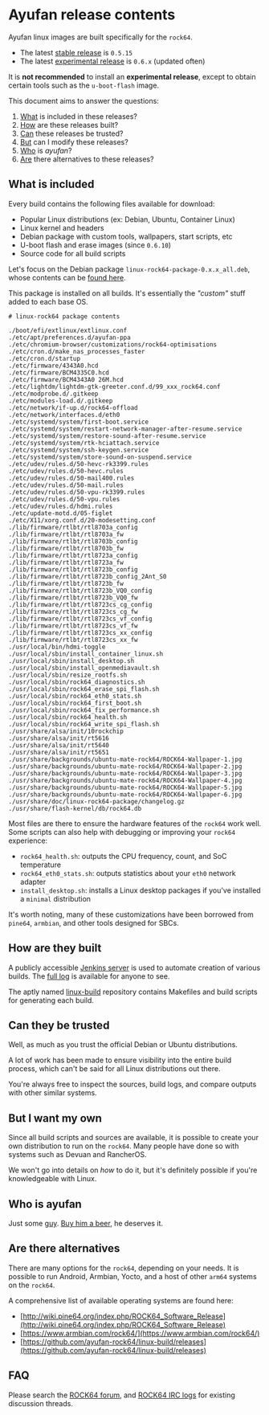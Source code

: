 # Ayufan release contents

Ayufan linux images are built specifically for the `rock64`.

  * The latest [stable release](https://github.com/ayufan-rock64/linux-build/releases/latest) is `0.5.15`
  * The latest [experimental release](https://github.com/ayufan-rock64/linux-build/releases) is `0.6.x` (updated often)

It is **not recommended** to install an **experimental release**, except to obtain certain tools such as the `u-boot-flash` image.

This document aims to answer the questions:

  1. [What](#what-is-included) is included in these releases?
  2. [How](#how-are-they-built) are these releases built?
  3. [Can](#can-they-be-trusted) these releases be trusted?
  4. [But](#but-i-want-my-own) can I modify these releases?
  5. [Who](#who-is-ayufan) is _ayufan_?
  6. [Are](#are-there-alternatives) there alternatives to these releases?

## What is included

Every build contains the following files available for download:

  * Popular Linux distributions (ex: Debian, Ubuntu, Container Linux)
  * Linux kernel and headers
  * Debian package with custom tools, wallpapers, start scripts, etc
  * U-boot flash and erase images (since `0.6.10`)
  * Source code for all build scripts

Let's focus on the Debian package `linux-rock64-package-0.x.x_all.deb`, whose contents can be [found here](https://github.com/ayufan-rock64/linux-build/tree/master/package/root).

This package is installed on all builds. It's essentially the _"custom"_ stuff added to each base OS.

```
# linux-rock64 package contents

./boot/efi/extlinux/extlinux.conf
./etc/apt/preferences.d/ayufan-ppa
./etc/chromium-browser/customizations/rock64-optimisations
./etc/cron.d/make_nas_processes_faster
./etc/cron.d/startup
./etc/firmware/4343A0.hcd
./etc/firmware/BCM4335C0.hcd
./etc/firmware/BCM4343A0 26M.hcd
./etc/lightdm/lightdm-gtk-greeter.conf.d/99_xxx_rock64.conf
./etc/modprobe.d/.gitkeep
./etc/modules-load.d/.gitkeep
./etc/network/if-up.d/rock64-offload
./etc/network/interfaces.d/eth0
./etc/systemd/system/first-boot.service
./etc/systemd/system/restart-network-manager-after-resume.service
./etc/systemd/system/restore-sound-after-resume.service
./etc/systemd/system/rtk-hciattach.service
./etc/systemd/system/ssh-keygen.service
./etc/systemd/system/store-sound-on-suspend.service
./etc/udev/rules.d/50-hevc-rk3399.rules
./etc/udev/rules.d/50-hevc.rules
./etc/udev/rules.d/50-mail400.rules
./etc/udev/rules.d/50-mail.rules
./etc/udev/rules.d/50-vpu-rk3399.rules
./etc/udev/rules.d/50-vpu.rules
./etc/udev/rules.d/hdmi.rules
./etc/update-motd.d/05-figlet
./etc/X11/xorg.conf.d/20-modesetting.conf
./lib/firmware/rtlbt/rtl8703a_config
./lib/firmware/rtlbt/rtl8703a_fw
./lib/firmware/rtlbt/rtl8703b_config
./lib/firmware/rtlbt/rtl8703b_fw
./lib/firmware/rtlbt/rtl8723a_config
./lib/firmware/rtlbt/rtl8723a_fw
./lib/firmware/rtlbt/rtl8723b_config
./lib/firmware/rtlbt/rtl8723b_config_2Ant_S0
./lib/firmware/rtlbt/rtl8723b_fw
./lib/firmware/rtlbt/rtl8723b_VQ0_config
./lib/firmware/rtlbt/rtl8723b_VQ0_fw
./lib/firmware/rtlbt/rtl8723cs_cg_config
./lib/firmware/rtlbt/rtl8723cs_cg_fw
./lib/firmware/rtlbt/rtl8723cs_vf_config
./lib/firmware/rtlbt/rtl8723cs_vf_fw
./lib/firmware/rtlbt/rtl8723cs_xx_config
./lib/firmware/rtlbt/rtl8723cs_xx_fw
./usr/local/bin/hdmi-toggle
./usr/local/sbin/install_container_linux.sh
./usr/local/sbin/install_desktop.sh
./usr/local/sbin/install_openmediavault.sh
./usr/local/sbin/resize_rootfs.sh
./usr/local/sbin/rock64_diagnostics.sh
./usr/local/sbin/rock64_erase_spi_flash.sh
./usr/local/sbin/rock64_eth0_stats.sh
./usr/local/sbin/rock64_first_boot.sh
./usr/local/sbin/rock64_fix_performance.sh
./usr/local/sbin/rock64_health.sh
./usr/local/sbin/rock64_write_spi_flash.sh
./usr/share/alsa/init/10rockchip
./usr/share/alsa/init/rt5616
./usr/share/alsa/init/rt5640
./usr/share/alsa/init/rt5651
./usr/share/backgrounds/ubuntu-mate-rock64/ROCK64-Wallpaper-1.jpg
./usr/share/backgrounds/ubuntu-mate-rock64/ROCK64-Wallpaper-2.jpg
./usr/share/backgrounds/ubuntu-mate-rock64/ROCK64-Wallpaper-3.jpg
./usr/share/backgrounds/ubuntu-mate-rock64/ROCK64-Wallpaper-4.jpg
./usr/share/backgrounds/ubuntu-mate-rock64/ROCK64-Wallpaper-5.jpg
./usr/share/backgrounds/ubuntu-mate-rock64/ROCK64-Wallpaper-6.jpg
./usr/share/doc/linux-rock64-package/changelog.gz
./usr/share/flash-kernel/db/rock64.db
```

Most files are there to ensure the hardware features of the `rock64` work well. Some scripts can also help with debugging or improving your `rock64` experience:

  * `rock64_health.sh`: outputs the CPU frequency, count, and SoC temperature
  * `rock64_eth0_stats.sh`: outputs statistics about your `eth0` network adapter
  * `install_desktop.sh`: installs a Linux desktop packages if you've installed a `minimal` distribution

It's worth noting, many of these customizations have been borrowed from `pine64`, `armbian`, and other tools designed for SBCs.

## How are they built

A publicly accessible [Jenkins server](https://jenkins.ayufan.eu/job/linux-build-rock-64/) is used to automate creation of various builds. The [full log](https://jenkins.ayufan.eu/job/linux-build-rock-64/lastBuild/console) is available for anyone to see.

The aptly named [linux-build](https://github.com/ayufan-rock64/linux-build) repository contains Makefiles and build scripts for generating each build.

## Can they be trusted

Well, as much as you trust the official Debian or Ubuntu distributions.

A lot of work has been made to ensure visibility into the entire build process, which can't be said for all Linux distributions out there.

You're always free to inspect the sources, build logs, and compare outputs with other similar systems.

## But I want my own

Since all build scripts and sources are available, it is possible to create your own distribution to run on the `rock64`. Many people have done so with systems such as Devuan and RancherOS.

We won't go into details on _how_ to do it, but it's definitely possible if you're knowledgeable with Linux.

## Who is ayufan

Just some [guy](https://github.com/ayufan). [Buy him a beer](https://www.paypal.me/ayufanpl), he deserves it.

## Are there alternatives

There are many options for the `rock64`, depending on your needs. It is possible to run Android, Armbian, Yocto, and a host of other `arm64` systems on the `rock64`.

A comprehensive list of available operating systems are found here:

  * [http://wiki.pine64.org/index.php/ROCK64_Software_Release](http://wiki.pine64.org/index.php/ROCK64_Software_Release)
  * [https://www.armbian.com/rock64/](https://www.armbian.com/rock64/)
  * [https://github.com/ayufan-rock64/linux-build/releases](https://github.com/ayufan-rock64/linux-build/releases)

## FAQ

Please search the [ROCK64 forum](https://forum.pine64.org/forumdisplay.php?fid=85), and [ROCK64 IRC logs](http://irc.pine64.uk/?) for existing discussion threads.
